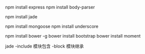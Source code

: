 npm install express
npm install body-parser

npm install jade

npm install mongoose
npm install underscore

npm install bower -g
bower install bootstrap
bower install moment

jade 
 -include  模块包含
 -block    模块继承